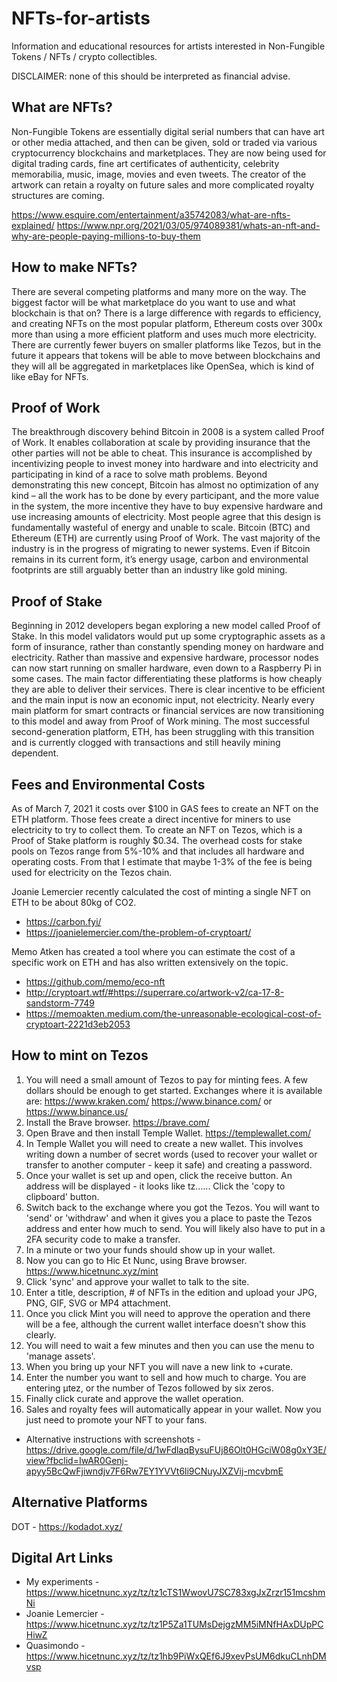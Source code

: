 # NFTs-for-artists
Information and educational resources for artists interested in Non-Fungible Tokens / NFTs / crypto collectibles.

DISCLAIMER: none of this should be interpreted as financial advise.

## What are NFTs?

Non-Fungible Tokens are essentially digital serial numbers that can have art or other media attached, and then can be given, sold or traded via various cryptocurrency blockchains and marketplaces. They are now being used for digital trading cards, fine art certificates of authenticity, celebrity memorabilia, music, image, movies and even tweets. The creator of the artwork can retain a royalty on future sales and more complicated royalty structures are coming.

https://www.esquire.com/entertainment/a35742083/what-are-nfts-explained/
https://www.npr.org/2021/03/05/974089381/whats-an-nft-and-why-are-people-paying-millions-to-buy-them

## How to make NFTs?

There are several competing platforms and many more on the way. The biggest factor will be what marketplace do you want to use and what blockchain is that on? There is a large difference with regards to efficiency, and creating NFTs on the most popular platform, Ethereum costs over 300x more than using a more efficient platform and uses much more electricity. There are currently fewer buyers on smaller platforms like Tezos, but in the future it appears that tokens will be able to move between blockchains and they will all be aggregated in marketplaces like OpenSea, which is kind of like eBay for NFTs.

## Proof of Work

The breakthrough discovery behind Bitcoin in 2008 is a system called Proof of Work. It enables collaboration at scale by providing insurance that the other parties will not be able to cheat. This insurance is accomplished by incentivizing people to invest money into hardware and into electricity and participating in kind of a race to solve math problems. Beyond demonstrating this new concept, Bitcoin has almost no optimization of any kind – all the work has to be done by every participant, and the more value in the system, the more incentive they have to buy expensive hardware and use increasing amounts of electricity. Most people agree that this design is fundamentally wasteful of energy and unable to scale. Bitcoin (BTC) and Ethereum (ETH) are currently using Proof of Work. The vast majority of the industry is in the progress of migrating to newer systems. Even if Bitcoin remains in its current form, it’s energy usage, carbon and environmental footprints are still arguably better than an industry like gold mining.

## Proof of Stake

Beginning in 2012 developers began exploring a new model called Proof of Stake. In this model validators would put up some cryptographic assets as a form of insurance, rather than constantly spending money on hardware and electricity. Rather than massive and expensive hardware, processor nodes can now start running on smaller hardware, even down to a Raspberry Pi in some cases. The main factor differentiating these platforms is how cheaply they are able to deliver their services. There is clear incentive to be efficient and the main input is now an economic input, not electricity. Nearly every main platform for smart contracts or financial services are now transitioning to this model and away from Proof of Work mining. The most successful second-generation platform, ETH, has been struggling with this transition and is currently clogged with transactions and still heavily mining dependent.

## Fees and Environmental Costs

As of March 7, 2021 it costs over $100 in GAS fees to create an NFT on the ETH platform. Those fees create a direct incentive for miners to use electricity to try to collect them. To create an NFT on Tezos, which is a Proof of Stake platform is roughly $0.34. The overhead costs for stake pools on Tezos range from 5%-10% and that includes all hardware and operating costs. From that I estimate that maybe 1-3% of the fee is being used for electricity on the Tezos chain.

Joanie Lemercier recently calculated the cost of minting a single NFT on ETH to be about 80kg of CO2. 
- https://carbon.fyi/
- https://joanielemercier.com/the-problem-of-cryptoart/

Memo Atken has created a tool where you can estimate the cost of a specific work on ETH and has also written extensively on the topic.
- https://github.com/memo/eco-nft
- http://cryptoart.wtf/#https://superrare.co/artwork-v2/ca-17-8-sandstorm-7749
- https://memoakten.medium.com/the-unreasonable-ecological-cost-of-cryptoart-2221d3eb2053

## How to mint on Tezos

1. You will need a small amount of Tezos to pay for minting fees. A few dollars should be enough to get started. Exchanges where it is available are: https://www.kraken.com/ https://www.binance.com/ or https://www.binance.us/
2. Install the Brave browser. https://brave.com/
3. Open Brave and then install Temple Wallet. https://templewallet.com/
4. In Temple Wallet you will need to create a new wallet. This involves writing down a number of secret words (used to recover your wallet or transfer to another computer - keep it safe) and creating a password.
5. Once your wallet is set up and open, click the receive button. An address will be displayed - it looks like tz...... Click the 'copy to clipboard' button.
6. Switch back to the exchange where you got the Tezos. You will want to 'send' or 'withdraw' and when it gives you a place to paste the Tezos address and enter how much to send. You will likely also have to put in a 2FA security code to make a transfer.
7. In a minute or two your funds should show up in your wallet.
8. Now you can go to Hic Et Nunc, using Brave browser. https://www.hicetnunc.xyz/mint
9. Click 'sync' and approve your wallet to talk to the site.
10. Enter a title, description, # of NFTs in the edition and upload your JPG, PNG, GIF, SVG or MP4 attachment.
11. Once you click Mint you will need to approve the operation and there will be a fee, although the current wallet interface doesn't show this clearly.
12. You will need to wait a few minutes and then you can use the menu to 'manage assets'.
13. When you bring up your NFT you will nave a new link to +curate.
14. Enter the number you want to sell and how much to charge. You are entering µtez, or the number of Tezos followed by six zeros.
15. Finally click curate and approve the wallet operation.
16. Sales and royalty fees will automatically appear in your wallet. Now you just need to promote your NFT to your fans.

- Alternative instructions with screenshots - https://drive.google.com/file/d/1wFdlaqBysuFUj86Olt0HGciW08g0xY3E/view?fbclid=IwAR0Genj-apyy5BcQwFjiwndjv7F6Rw7EY1YVVt6li9CNuyJXZVij-mcvbmE

## Alternative Platforms

DOT - https://kodadot.xyz/

## Digital Art Links

- My experiments - https://www.hicetnunc.xyz/tz/tz1cTS1WwovU7SC783xgJxZrzr151mcshmNi
- Joanie Lemercier - https://www.hicetnunc.xyz/tz/tz1P5Za1TUMsDejgzMM5iMNfHAxDUpPCHiwZ
- Quasimondo - https://www.hicetnunc.xyz/tz/tz1hb9PiWxQEf6J9xevPsUM6dkuCLnhDMvsp
